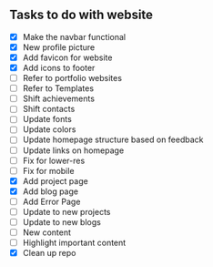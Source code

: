 ## Tasks to do with website

- [X] Make the navbar functional
- [X] New profile picture
- [X] Add favicon for website
- [X] Add icons to footer
- [ ] Refer to portfolio websites
- [ ] Refer to Templates
- [ ] Shift achievements
- [ ] Shift contacts
- [ ] Update fonts
- [ ] Update colors
- [ ] Update homepage structure based on feedback
- [ ] Update links on homepage
- [ ] Fix for lower-res
- [ ] Fix for mobile
- [X] Add project page
- [X] Add blog page
- [ ] Add Error Page
- [ ] Update to new projects
- [ ] Update to new blogs
- [ ] New content
- [ ] Highlight important content
- [X] Clean up repo
